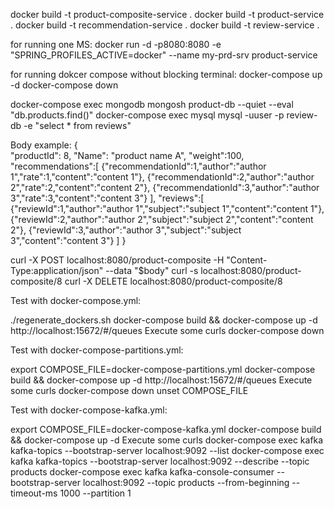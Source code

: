 docker build -t product-composite-service .
docker build -t product-service .
docker build -t recommendation-service .
docker build -t review-service .

for running one MS:
docker run -d -p8080:8080 -e "SPRING_PROFILES_ACTIVE=docker" --name my-prd-srv product-service

for running dokcer compose without blocking terminal:
docker-compose up -d
docker-compose down

docker-compose exec mongodb mongosh product-db --quiet --eval "db.products.find()"
docker-compose exec mysql mysql -uuser -p review-db -e "select * from reviews"

Body example:
{                                                                                        
"productId": 8,
"Name": "product name A",
"weight":100,
"recommendations":[
{"recommendationId":1,"author":"author 1","rate":1,"content":"content 1"},
{"recommendationId":2,"author":"author 2","rate":2,"content":"content 2"},
{"recommendationId":3,"author":"author 3","rate":3,"content":"content 3"}
],
"reviews":[
{"reviewId":1,"author":"author 1","subject":"subject 1","content":"content 1"},
{"reviewId":2,"author":"author 2","subject":"subject 2","content":"content 2"},
{"reviewId":3,"author":"author 3","subject":"subject 3","content":"content 3"}
]
}

curl -X POST localhost:8080/product-composite -H "Content-Type:application/json" --data "$body"
curl -s localhost:8080/product-composite/8
curl -X DELETE localhost:8080/product-composite/8

Test with docker-compose.yml:

./regenerate_dockers.sh
docker-compose build && docker-compose up -d
http://localhost:15672/#/queues
Execute some curls
docker-compose down

Test with docker-compose-partitions.yml:

export COMPOSE_FILE=docker-compose-partitions.yml
docker-compose build && docker-compose up -d
http://localhost:15672/#/queues
Execute some curls
docker-compose down
unset COMPOSE_FILE

Test with docker-compose-kafka.yml:

export COMPOSE_FILE=docker-compose-kafka.yml
docker-compose build && docker-compose up -d
Execute some curls
docker-compose exec kafka kafka-topics --bootstrap-server localhost:9092 --list
docker-compose exec kafka kafka-topics --bootstrap-server localhost:9092 --describe --topic products
docker-compose exec kafka kafka-console-consumer --bootstrap-server localhost:9092 --topic products --from-beginning --timeout-ms 1000 --partition 1

